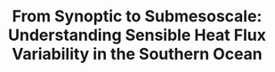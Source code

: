 ---
title: "From Synoptic to Submesoscale: Understanding Sensible Heat Flux Variability in the Southern Ocean"
citation: "Edholm, J.E., du Plessis, M.D., Biddle, L.C., Gille, S.T., Mazloff, M.R., Rosenthal, H.S., Swart, S., 2025. From Synoptic to Submesoscale: Understanding Sensible Heat Flux Variability in the Southern Ocean. Journal of Geophysical Research: Oceans."
category: submitted
---